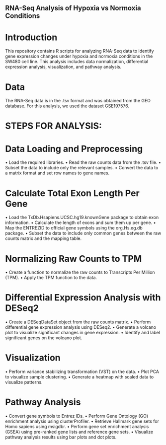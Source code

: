 ## RNA-Seq Analysis of Hypoxia vs Normoxia Conditions
# Introduction
This repository contains R scripts for analyzing RNA-Seq data to identify gene expression changes under hypoxia and normoxia conditions in the SW480 cell line. This analysis includes data normalization, differential expression analysis, visualization, and pathway analysis.
# Data
The RNA-Seq data is in the .tsv format and was obtained from the GEO database. For this analysis, we used the dataset GSE197576.

# STEPS FOR ANALYSIS:
# Data Loading and Preprocessing
•  Load the required libraries.
•  Read the raw counts data from the .tsv file.
•  Subset the data to include only the relevant samples.
•  Convert the data to a matrix format and set row names to gene names.

# Calculate Total Exon Length Per Gene
•  Load the TxDb.Hsapiens.UCSC.hg19.knownGene package to obtain exon information.
•  Calculate the length of exons and sum them up per gene.
•  Map the ENTREZID to official gene symbols using the org.Hs.eg.db package.
•  Subset the data to include only common genes between the raw counts matrix and the mapping table.

# Normalizing Raw Counts to TPM
•  Create a function to normalize the raw counts to Transcripts Per Million (TPM).
•  Apply the TPM function to the data.

# Differential Expression Analysis with DESeq2
•	Create a DESeqDataSet object from the raw counts matrix.
•	Perform differential gene expression analysis using DESeq2.
•	Generate a volcano plot to visualize significant changes in gene expression.
•	Identify and label significant genes on the volcano plot.

# Visualization
•	Perform variance stabilizing transformation (VST) on the data.
•	Plot PCA to visualize sample clustering.
•	Generate a heatmap with scaled data to visualize patterns. 

# Pathway Analysis
•  Convert gene symbols to Entrez IDs.
•  Perform Gene Ontology (GO) enrichment analysis using clusterProfiler.
•  Retrieve Hallmark gene sets for Homo sapiens using msigdbr.
•  Perform gene set enrichment analysis (GSEA) using pre-ranked gene lists and reference gene sets.
•  Visualize pathway analysis results using bar plots and dot plots.


